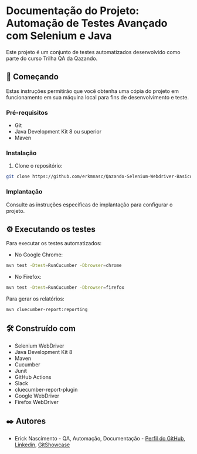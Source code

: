 # Documentação do Projeto: Automação de Testes Avançado com Selenium e Java

Este projeto é um conjunto de testes automatizados desenvolvido como parte do curso Trilha QA da Qazando.

## 🚀 Começando

Estas instruções permitirão que você obtenha uma cópia do projeto em funcionamento em sua máquina local para fins de desenvolvimento e teste.

### Pré-requisitos

- Git
- Java Development Kit 8 ou superior
- Maven

### Instalação

1. Clone o repositório:

```bash
git clone https://github.com/erkmnasc/Qazando-Selenium-Webdriver-Basico.git
```

### Implantação

Consulte as instruções específicas de implantação para configurar o projeto.

## ⚙️ Executando os testes

Para executar os testes automatizados:

- No Google Chrome:

```bash
mvn test -Dtest=RunCucumber -Dbrowser=chrome
```

- No Firefox:

```bash
mvn test -Dtest=RunCucumber -Dbrowser=firefox
```

Para gerar os relatórios:

```bash
mvn cluecumber-report:reporting
```

## 🛠️ Construído com

- Selenium WebDriver
- Java Development Kit 8
- Maven
- Cucumber
- Junit
- GitHub Actions
- Slack
- cluecumber-report-plugin
- Google WebDriver
- Firefox WebDriver

## ✒️ Autores

- Erick Nascimento - QA, Automação, Documentação - [Perfil do GitHub](https://github.com/erkmnasc), [Linkedin](https://www.linkedin.com/in/erick-nascimento/), [GitShowcase](https://www.gitshowcase.com/erkmnasc)
